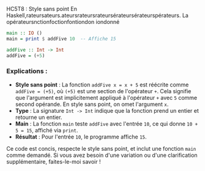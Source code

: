 HC5T8 : Style sans point
En Haskell,rateursateurs.ateursrateursrateursérateursérateurspérateurs. La opérateursnctionfoctionfontiondon
iondonné

```haskell
main :: IO ()
main = print $ addFive 10  -- Affiche 15

addFive :: Int -> Int
addFive = (+5)
```

### Explications :
- **Style sans point** : La fonction `addFive x = x + 5` est réécrite comme `addFive = (+5)`, où `(+5)` est une section de l'opérateur `+`. Cela signifie que l'argument est implicitement appliqué à l'opérateur `+` avec `5` comme second opérande. En style sans point, on omet l'argument `x`.
- **Type** : La signature `Int -> Int` indique que la fonction prend un entier et retourne un entier.
- **Main** : La fonction `main` teste `addFive` avec l'entrée `10`, ce qui donne `10 + 5 = 15`, affiché via `print`.
- **Résultat** : Pour l'entrée `10`, le programme affiche `15`.

Ce code est concis, respecte le style sans point, et inclut une fonction `main` comme demandé. Si vous avez besoin d'une variation ou d'une clarification supplémentaire, faites-le-moi savoir !
